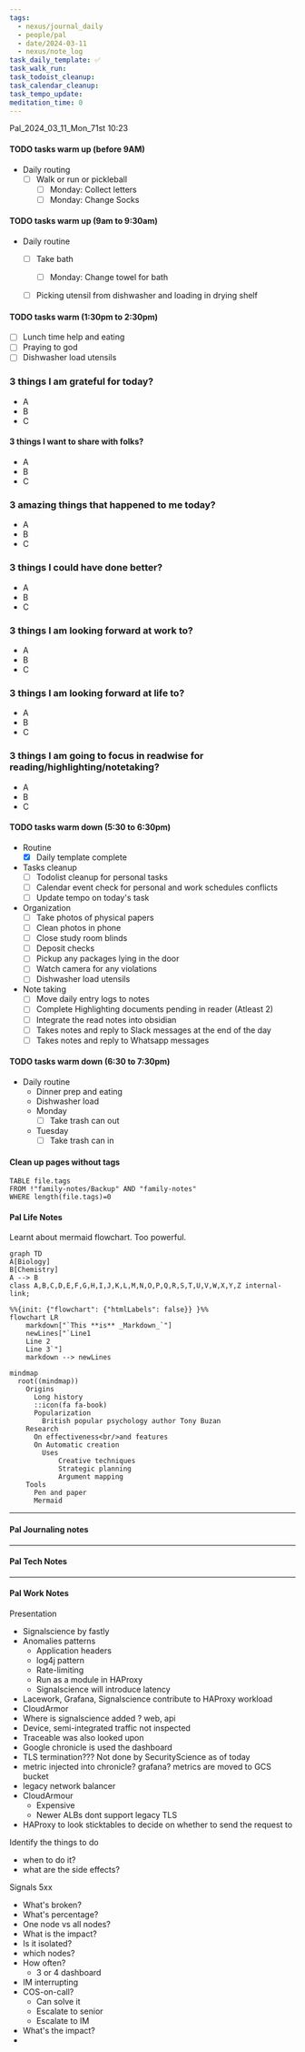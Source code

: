 ```yaml
---
tags:
  - nexus/journal_daily
  - people/pal
  - date/2024-03-11
  - nexus/note_log
task_daily_template: ✅
task_walk_run: 
task_todoist_cleanup: 
task_calendar_cleanup: 
task_tempo_update: 
meditation_time: 0
---
```


Pal_2024_03_11_Mon_71st
10:23

#### TODO tasks warm up (before 9AM)
- Daily routing
	- [ ] Walk or run or pickleball 
		- [ ] Monday: Collect letters
		- [ ] Monday: Change Socks

#### TODO tasks warm up (9am to 9:30am)
- Daily routine 
	- [ ] Take bath
		- [ ] Monday: Change towel for bath
	- [ ] Picking utensil from dishwasher and loading in drying shelf


#### TODO tasks warm (1:30pm to 2:30pm)
- [ ] Lunch time help and eating
- [ ] Praying to god
- [ ] Dishwasher load utensils

### 3 things I am grateful for today?
- A
- B
- C

#### 3 things I want to share with folks?
- A
- B
- C 

### 3 amazing things that happened to me today?
- A
- B
- C

### 3 things I could have done better?
- A
- B
- C

### 3 things I am looking forward at work to? 
- A
- B
- C
### 3 things I am looking forward at life to? 
- A
- B
- C

### 3 things I am going to focus in readwise for reading/highlighting/notetaking? 
- A
- B
- C

#### TODO tasks warm down (5:30 to 6:30pm)
- Routine
	- [x] Daily template complete	
- Tasks cleanup 
	- [ ] Todolist cleanup for personal tasks
	- [ ] Calendar event check for personal and work schedules conflicts
	- [ ] Update tempo on today's task 
- Organization
	- [ ] Take photos of physical papers
	- [ ] Clean photos in phone
	- [ ] Close study room blinds
	- [ ] Deposit checks
	- [ ] Pickup any packages lying in the door
	- [ ] Watch camera for any violations 
	- [ ] Dishwasher load utensils
- Note taking
	- [ ] Move daily entry logs to notes
	- [ ] Complete Highlighting documents pending in reader (Atleast 2)
	- [ ] Integrate the read notes into obsidian 
	- [ ] Takes notes and reply to Slack messages at the end of the day
	- [ ] Takes notes and reply to Whatsapp messages

#### TODO tasks warm down (6:30 to 7:30pm)
- Daily routine
	- Dinner prep and eating
	- Dishwasher load 
	- Monday
		- [ ] Take trash can out
	- Tuesday
		- [ ] Take trash can in 

#### Clean up pages without tags
```dataview
TABLE file.tags
FROM !"family-notes/Backup" AND "family-notes"
WHERE length(file.tags)=0
```



#### Pal Life Notes








Learnt about mermaid flowchart. Too powerful. 
```mermaid 
graph TD 
A[Biology] 
B[Chemistry] 
A --> B 
class A,B,C,D,E,F,G,H,I,J,K,L,M,N,O,P,Q,R,S,T,U,V,W,X,Y,Z internal-link; 
```


```mermaid
%%{init: {"flowchart": {"htmlLabels": false}} }%%
flowchart LR
    markdown["`This **is** _Markdown_`"]
    newLines["`Line1
    Line 2
    Line 3`"]
    markdown --> newLines

```

```mermaid
mindmap
  root((mindmap))
    Origins
      Long history
      ::icon(fa fa-book)
      Popularization
        British popular psychology author Tony Buzan
    Research
      On effectiveness<br/>and features
      On Automatic creation
        Uses
            Creative techniques
            Strategic planning
            Argument mapping
    Tools
      Pen and paper
      Mermaid
```



-----------
#### Pal Journaling notes 



------

#### Pal Tech Notes





------ 
#### Pal Work Notes
Presentation
- Signalscience by fastly
- Anomalies patterns
	- Application headers
	- log4j pattern
	- Rate-limiting
	- Run as a module in HAProxy 
	- Signalscience will introduce latency 
- Lacework, Grafana, Signalscience contribute to HAProxy workload
- CloudArmor
- Where is signalscience added ? web, api
- Device, semi-integrated traffic not inspected 
- Traceable was also looked upon
- Google chronicle is used the dashboard
- TLS termination??? Not done by SecurityScience as of today
- metric injected into chronicle? grafana? metrics are moved to GCS bucket
- legacy network balancer
- CloudArmour
	- Expensive
	- Newer ALBs dont support legacy TLS 
- HAProxy to look sticktables to decide on whether to send the request to 


Identify the things to do
- when to do it?
- what are the side effects?

Signals 
5xx
- What's broken?
- What's percentage?
- One node vs all nodes?
- What is the impact?
- Is it isolated?
- which nodes?
- How often?
	- 3 or 4 dashboard
- IM interrupting 
- COS-on-call?
	- Can solve it
	- Escalate to senior
	- Escalate to IM 
- What's the impact?
- 

